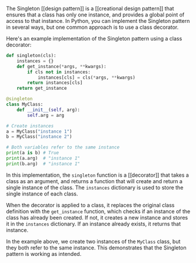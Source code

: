 The Singleton [[design pattern]] is a [[creational design pattern]] that ensures that a class has only one instance, and provides a global point of access to that instance. In Python, you can implement the Singleton pattern in several ways, but one common approach is to use a class decorator.

Here's an example implementation of the Singleton pattern using a class decorator:

```python
def singleton(cls):
    instances = {}
    def get_instance(*args, **kwargs):
        if cls not in instances:
            instances[cls] = cls(*args, **kwargs)
        return instances[cls]
    return get_instance

@singleton
class MyClass:
    def __init__(self, arg):
        self.arg = arg

# Create instances
a = MyClass("instance 1")
b = MyClass("instance 2")

# Both variables refer to the same instance
print(a is b) # True
print(a.arg)  # "instance 1"
print(b.arg)  # "instance 1"
```

In this implementation, the `singleton` function is a [[decorator]] that takes a class as an argument, and returns a function that will create and return a single instance of the class. The `instances` dictionary is used to store the single instance of each class.

When the decorator is applied to a class, it replaces the original class definition with the `get_instance` function, which checks if an instance of the class has already been created. If not, it creates a new instance and stores it in the `instances` dictionary. If an instance already exists, it returns that instance.

In the example above, we create two instances of the `MyClass` class, but they both refer to the same instance. This demonstrates that the Singleton pattern is working as intended.